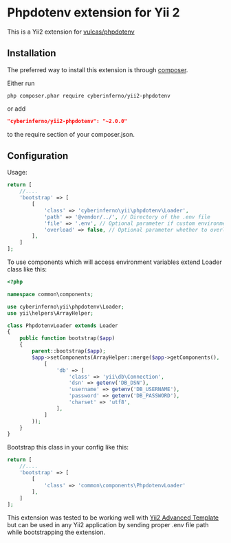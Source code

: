 Phpdotenv extension for Yii 2
===============================================

This is a Yii2 extension for [vulcas/phpdotenv](https://github.com/vlucas/phpdotenv)

Installation
------------

The preferred way to install this extension is through [composer](http://getcomposer.org/download/).

Either run

```
php composer.phar require cyberinferno/yii2-phpdotenv
```

or add

```json
"cyberinferno/yii2-phpdotenv": "~2.0.0"
```

to the require section of your composer.json.


Configuration
-------------

Usage:

```php
return [
    //....
    'bootstrap' => [
        [
            'class' => 'cyberinferno\yii\phpdotenv\Loader',
            'path' => '@vendor/../', // Directory of the .env file 
            'file' => '.env', // Optional parameter if custom environment variable file
            'overload' => false, // Optional parameter whether to overload already existing environment variables. Defaults to false
        ],
    ]
];
```
To use components which will access environment variables extend Loader class like this:

```php
<?php

namespace common\components;

use cyberinferno\yii\phpdotenv\Loader;
use yii\helpers\ArrayHelper;

class PhpdotenvLoader extends Loader
{
    public function bootstrap($app)
    {
        parent::bootstrap($app);
        $app->setComponents(ArrayHelper::merge($app->getComponents(),
            [
                'db' => [
                    'class' => 'yii\db\Connection',
                    'dsn' => getenv('DB_DSN'),
                    'username' => getenv('DB_USERNAME'),
                    'password' => getenv('DB_PASSWORD'),
                    'charset' => 'utf8',
                ],
            ]
        ));
    }
}
```

Bootstrap this class in your config like this:

```php
return [
    //....
    'bootstrap' => [
        [
            'class' => 'common\components\PhpdotenvLoader'
        ],
    ]
];
```

This extension was tested to be working well with [Yii2 Advanced Template](https://github.com/yiisoft/yii2-app-advanced)  
but can be used in any Yii2 application by sending proper .env file path while bootstrapping the extension.